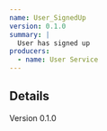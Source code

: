```yaml
---
name: User_SignedUp
version: 0.1.0
summary: |
  User has signed up
producers:
  - name: User Service
---
```


## Details

Version 0.1.0
